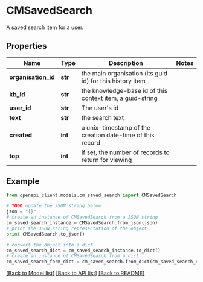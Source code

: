 # CMSavedSearch

A saved search item for a user.

## Properties
Name | Type | Description | Notes
------------ | ------------- | ------------- | -------------
**organisation_id** | **str** | the main organisation (its guid id) for this history item | 
**kb_id** | **str** | the knowledge-base id of this context item, a guid-string | 
**user_id** | **str** | The user&#39;s id | 
**text** | **str** | the search text | 
**created** | **int** | a unix-timestamp of the creation date-time of this record | 
**top** | **int** | if set, the number of records to return for viewing | 

## Example

```python
from openapi_client.models.cm_saved_search import CMSavedSearch

# TODO update the JSON string below
json = "{}"
# create an instance of CMSavedSearch from a JSON string
cm_saved_search_instance = CMSavedSearch.from_json(json)
# print the JSON string representation of the object
print CMSavedSearch.to_json()

# convert the object into a dict
cm_saved_search_dict = cm_saved_search_instance.to_dict()
# create an instance of CMSavedSearch from a dict
cm_saved_search_form_dict = cm_saved_search.from_dict(cm_saved_search_dict)
```
[[Back to Model list]](../README.md#documentation-for-models) [[Back to API list]](../README.md#documentation-for-api-endpoints) [[Back to README]](../README.md)


